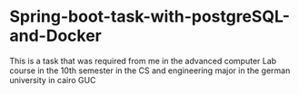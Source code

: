 # Spring-boot-task-with-postgreSQL-and-Docker

This is a task that was required from me in the advanced computer Lab course in the 10th semester in the CS and engineering major in the german university in cairo GUC
